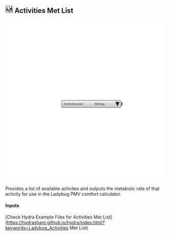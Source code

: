 ## ![](../../images/icons/Activities_Met_List.png) Activities Met List

![](../../images/500x500/Activities_Met_List.png)

Provides a list of available activites and outputs the metabolic rate of that activity for use in the Ladybug PMV comfort calculator.

#### Inputs


[Check Hydra Example Files for Activities Met List](https://hydrashare.github.io/hydra/index.html?keywords=Ladybug_Activities Met List)
